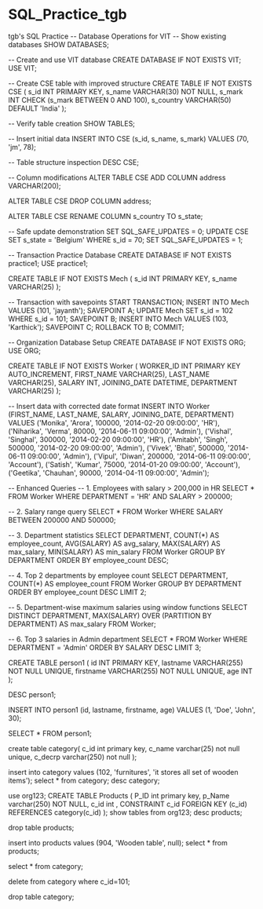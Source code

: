# SQL_Practice_tgb
tgb's SQL Practice
-- Database Operations for VIT
-- Show existing databases
SHOW DATABASES;

-- Create and use VIT database
CREATE DATABASE IF NOT EXISTS VIT;
USE VIT;

-- Create CSE table with improved structure
CREATE TABLE IF NOT EXISTS CSE (
    s_id INT PRIMARY KEY,
    s_name VARCHAR(30) NOT NULL,
    s_mark INT CHECK (s_mark BETWEEN 0 AND 100),
    s_country VARCHAR(50) DEFAULT 'India'
);

-- Verify table creation
SHOW TABLES;

-- Insert initial data
INSERT INTO CSE (s_id, s_name, s_mark) 
VALUES (70, 'jm', 78);

-- Table structure inspection
DESC CSE;

-- Column modifications
ALTER TABLE CSE 
ADD COLUMN address VARCHAR(200);

ALTER TABLE CSE 
DROP COLUMN address;

ALTER TABLE CSE 
RENAME COLUMN s_country TO s_state;

-- Safe update demonstration
SET SQL_SAFE_UPDATES = 0;
UPDATE CSE 
SET s_state = 'Belgium' 
WHERE s_id = 70;
SET SQL_SAFE_UPDATES = 1;

-- Transaction Practice Database
CREATE DATABASE IF NOT EXISTS practice1;
USE practice1;

CREATE TABLE IF NOT EXISTS Mech (
    s_id INT PRIMARY KEY,
    s_name VARCHAR(25)
);

-- Transaction with savepoints
START TRANSACTION;
INSERT INTO Mech VALUES (101, 'jayanth');
SAVEPOINT A;
UPDATE Mech SET s_id = 102 WHERE s_id = 101;
SAVEPOINT B;
INSERT INTO Mech VALUES (103, 'Karthick');
SAVEPOINT C;
ROLLBACK TO B;
COMMIT;

-- Organization Database Setup
CREATE DATABASE IF NOT EXISTS ORG;
USE ORG;

CREATE TABLE IF NOT EXISTS Worker (
    WORKER_ID INT PRIMARY KEY AUTO_INCREMENT,
    FIRST_NAME VARCHAR(25),
    LAST_NAME VARCHAR(25),
    SALARY INT,
    JOINING_DATE DATETIME,
    DEPARTMENT VARCHAR(25)
);

-- Insert data with corrected date format
INSERT INTO Worker (FIRST_NAME, LAST_NAME, SALARY, JOINING_DATE, DEPARTMENT) VALUES
('Monika', 'Arora', 100000, '2014-02-20 09:00:00', 'HR'),
('Niharika', 'Verma', 80000, '2014-06-11 09:00:00', 'Admin'),
('Vishal', 'Singhal', 300000, '2014-02-20 09:00:00', 'HR'),
('Amitabh', 'Singh', 500000, '2014-02-20 09:00:00', 'Admin'),
('Vivek', 'Bhati', 500000, '2014-06-11 09:00:00', 'Admin'),
('Vipul', 'Diwan', 200000, '2014-06-11 09:00:00', 'Account'),
('Satish', 'Kumar', 75000, '2014-01-20 09:00:00', 'Account'),
('Geetika', 'Chauhan', 90000, '2014-04-11 09:00:00', 'Admin');

-- Enhanced Queries
-- 1. Employees with salary > 200,000 in HR
SELECT * FROM Worker 
WHERE DEPARTMENT = 'HR' AND SALARY > 200000;

-- 2. Salary range query
SELECT * FROM Worker 
WHERE SALARY BETWEEN 200000 AND 500000;

-- 3. Department statistics
SELECT 
    DEPARTMENT,
    COUNT(*) AS employee_count,
    AVG(SALARY) AS avg_salary,
    MAX(SALARY) AS max_salary,
    MIN(SALARY) AS min_salary
FROM Worker
GROUP BY DEPARTMENT
ORDER BY employee_count DESC;

-- 4. Top 2 departments by employee count
SELECT DEPARTMENT, COUNT(*) AS employee_count
FROM Worker
GROUP BY DEPARTMENT
ORDER BY employee_count DESC
LIMIT 2;

-- 5. Department-wise maximum salaries using window functions
SELECT DISTINCT DEPARTMENT,
MAX(SALARY) OVER (PARTITION BY DEPARTMENT) AS max_salary
FROM Worker;

-- 6. Top 3 salaries in Admin department
SELECT * FROM Worker
WHERE DEPARTMENT = 'Admin'
ORDER BY SALARY DESC
LIMIT 3;

CREATE TABLE person1 (
    id INT PRIMARY KEY, 
    lastname VARCHAR(255) NOT NULL UNIQUE, 
    firstname VARCHAR(255) NOT NULL UNIQUE, 
    age INT
);

DESC person1;

INSERT INTO person1 (id, lastname, firstname, age) 
VALUES (1, 'Doe', 'John', 30);


SELECT * FROM person1;

create table category(
c_id int primary key,
c_name varchar(25) not null unique,
c_decrp varchar(250) not null
);

insert into category values (102, 'furnitures', 'it stores all set of wooden items');
select * from category;
desc category;

use org123;
CREATE TABLE Products (
    P_ID int primary key,
    p_Name varchar(250) NOT NULL,
    c_id int ,
    CONSTRAINT c_id FOREIGN KEY (c_id)
    REFERENCES category(c_id)
);
show tables from org123;
desc products;

drop table products;

insert into products values (904, 'Wooden table', null);
select * from products;


select * from category;

delete from category where c_id=101;

drop table category;
